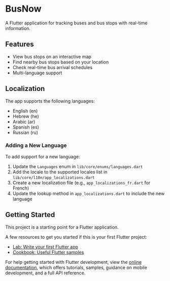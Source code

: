 # BusNow

A Flutter application for tracking buses and bus stops with real-time information.

## Features

- View bus stops on an interactive map
- Find nearby bus stops based on your location
- Check real-time bus arrival schedules
- Multi-language support

## Localization

The app supports the following languages:

- English (en)
- Hebrew (he)
- Arabic (ar)
- Spanish (es)
- Russian (ru)

### Adding a New Language

To add support for a new language:

1. Update the `Languages` enum in `lib/core/enums/languages.dart`
2. Add the locale to the supported locales list in `lib/core/l10n/app_localizations.dart`
3. Create a new localization file (e.g., `app_localizations_fr.dart` for French)
4. Update the lookup method in `app_localizations.dart` to include the new language

## Getting Started

This project is a starting point for a Flutter application.

A few resources to get you started if this is your first Flutter project:

- [Lab: Write your first Flutter app](https://docs.flutter.dev/get-started/codelab)
- [Cookbook: Useful Flutter samples](https://docs.flutter.dev/cookbook)

For help getting started with Flutter development, view the
[online documentation](https://docs.flutter.dev/), which offers tutorials,
samples, guidance on mobile development, and a full API reference.
